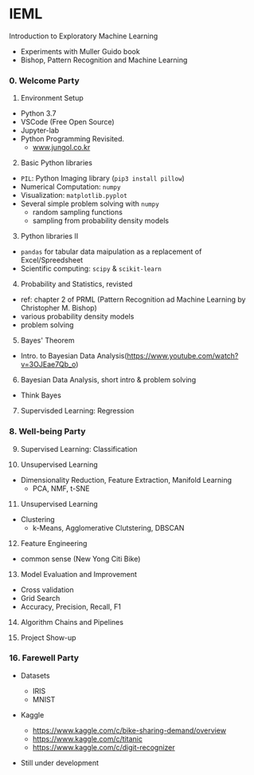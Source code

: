 # IEML
Introduction to Exploratory Machine Learning

* Experiments with Muller Guido book
* Bishop, Pattern Recognition and Machine Learning

### 0. Welcome Party

1. Environment Setup
  - Python 3.7
  - VSCode (Free Open Source)
  - Jupyter-lab
  - Python Programming Revisited.
    - www.jungol.co.kr

2. Basic Python libraries
  - `PIL`: Python Imaging library (`pip3 install pillow`)
  - Numerical Computation: `numpy` 
  - Visualization: `matplotlib.pyplot`
  - Several simple problem solving with `numpy`
    - random sampling functions
    - sampling from probability density models
    
3. Python libraries II
  - `pandas` for tabular data maipulation as a replacement of Excel/Spreedsheet
  - Scientific computing: `scipy` & `scikit-learn`
  
4. Probability and Statistics, revisted
  - ref: chapter 2 of PRML (Pattern Recognition ad Machine Learning by Christopher M. Bishop)
  - various probability density models
  - problem solving
  
5. Bayes' Theorem
  - Intro. to Bayesian Data Analysis(https://www.youtube.com/watch?v=3OJEae7Qb_o)
  
6. Bayesian Data Analysis, short intro & problem solving
  - Think Bayes
  

7. Supervisded Learning: Regression

### 8. Well-being Party

9. Supervised Learning: Classification

10. Unsupervised Learning
  - Dimensionality Reduction, Feature Extraction, Manifold Learning
    - PCA, NMF, t-SNE

11. Unsupervised Learning
  - Clustering
    - k-Means, Agglomerative Clutstering, DBSCAN
    
12. Feature Engineering
  - common sense (New Yong Citi Bike)
  
13. Model Evaluation and Improvement
  - Cross validation
  - Grid Search
  - Accuracy, Precision, Recall, F1
  
14. Algorithm Chains and Pipelines

15. Project Show-up

### 16. Farewell Party



* Datasets
  - IRIS
  - MNIST

* Kaggle
  - https://www.kaggle.com/c/bike-sharing-demand/overview
  - https://www.kaggle.com/c/titanic
  - https://www.kaggle.com/c/digit-recognizer
  

* Still under development

